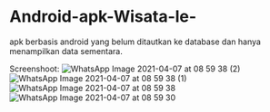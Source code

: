 # Android-apk-Wisata-le-
apk berbasis android yang belum ditautkan ke database dan hanya menampilkan data sementara.

Screenshoot:
![WhatsApp Image 2021-04-07 at 08 59 38 (2)](https://user-images.githubusercontent.com/68814822/113799644-a8965f80-977f-11eb-83b0-cc2705ebf194.jpeg)
![WhatsApp Image 2021-04-07 at 08 59 38 (1)](https://user-images.githubusercontent.com/68814822/113799647-a9c78c80-977f-11eb-9602-41a8d02f49f4.jpeg)
![WhatsApp Image 2021-04-07 at 08 59 38](https://user-images.githubusercontent.com/68814822/113799648-aa602300-977f-11eb-958c-49a4ce4aaa61.jpeg)
![WhatsApp Image 2021-04-07 at 08 59 30](https://user-images.githubusercontent.com/68814822/113799649-aaf8b980-977f-11eb-9f07-cb19b0965a13.jpeg)

